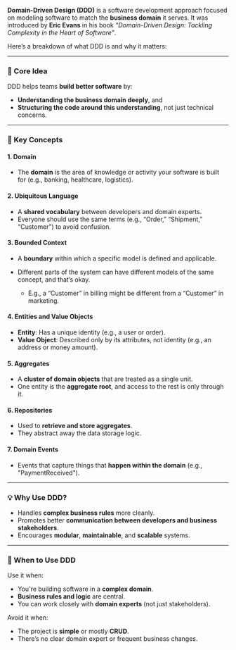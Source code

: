 **Domain-Driven Design (DDD)** is a software development approach focused on modeling software to match the **business domain** it serves. It was introduced by **Eric Evans** in his book *"Domain-Driven Design: Tackling Complexity in the Heart of Software"*.

Here’s a breakdown of what DDD is and why it matters:

---

### 🚀 Core Idea

DDD helps teams **build better software** by:

* **Understanding the business domain deeply**, and
* **Structuring the code around this understanding**, not just technical concerns.

---

### 🧠 Key Concepts

#### 1. **Domain**

* The **domain** is the area of knowledge or activity your software is built for (e.g., banking, healthcare, logistics).

#### 2. **Ubiquitous Language**

* A **shared vocabulary** between developers and domain experts.
* Everyone should use the same terms (e.g., “Order,” “Shipment,” “Customer”) to avoid confusion.

#### 3. **Bounded Context**

* A **boundary** within which a specific model is defined and applicable.
* Different parts of the system can have different models of the same concept, and that’s okay.

  * E.g., a “Customer” in billing might be different from a “Customer” in marketing.

#### 4. **Entities and Value Objects**

* **Entity**: Has a unique identity (e.g., a user or order).
* **Value Object**: Described only by its attributes, not identity (e.g., an address or money amount).

#### 5. **Aggregates**

* A **cluster of domain objects** that are treated as a single unit.
* One entity is the **aggregate root**, and access to the rest is only through it.

#### 6. **Repositories**

* Used to **retrieve and store aggregates**.
* They abstract away the data storage logic.

#### 7. **Domain Events**

* Events that capture things that **happen within the domain** (e.g., "PaymentReceived").

---

### 💡 Why Use DDD?

* Handles **complex business rules** more cleanly.
* Promotes better **communication between developers and business stakeholders**.
* Encourages **modular**, **maintainable**, and **scalable** systems.

---

### 🧭 When to Use DDD

Use it when:

* You're building software in a **complex domain**.
* **Business rules and logic** are central.
* You can work closely with **domain experts** (not just stakeholders).

Avoid it when:

* The project is **simple** or mostly **CRUD**.
* There’s no clear domain expert or frequent business changes.
